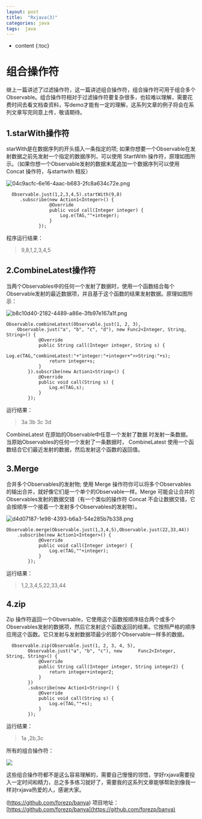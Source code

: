 ```yaml
---
layout: post
title:  "Rxjava(3)"
categories: java
tags:  java
---
```


* content
{:toc}

# 组合操作符
继上一篇讲述了过滤操作符，这一篇讲述组合操作符，组合操作符可用于组合多个Observable。组合操作符相对于过滤操作符要复杂很多，也较难以理解，需要花费时间去看文档查资料，写demo才能有一定的理解，这系列文章的例子将会在系列文章写完同意上传，敬请期待。

<!--more-->

## 1.starWith操作符

starWith是在数据序列的开头插入一条指定的项;
如果你想要一个Observable在发射数据之前先发射一个指定的数据序列，可以使用 StartWith  操作符，原理如图所示。（如果你想一个Observable发射的数据末尾追加一个数据序列可以使用 Concat  操作符，与startwith 相反）

![04c9acfc-6e16-4aac-b683-2fc8a634c72e.png](http://upload-images.jianshu.io/upload_images/2279594-71062490ed7f7636.png?imageMogr2/auto-orient/strip%7CimageView2/2/w/1240)

```
  Observable.just(1,2,3,4,5).startWith(9,8)
     .subscribe(new Action1<Integer>() {
                @Override
                public void call(Integer integer) {
                    Log.e(TAG,""+integer);
                }
            });

```
程序运行结果：

> 9,8,1,2,3,4,5


##  2.CombineLatest操作符

当两个Observables中的任何一个发射了数据时，使用一个函数结合每个Observable发射的最近数据项，并且基于这个函数的结果发射数据。原理如图所示：

![b8c10d40-2182-4489-a86e-3fb97e167a1f.png](http://upload-images.jianshu.io/upload_images/2279594-821c0ab87c57f11d.png?imageMogr2/auto-orient/strip%7CimageView2/2/w/1240)

```
Observable.combineLatest(Observable.just(1, 2, 3), 
    Observable.just("a", "b", "c", "d"), new Func2<Integer, String,       String>() {
            @Override
            public String call(Integer integer, String s) {
                Log.e(TAG,"combineLatest:"+"integer:"+integer+">>String:"+s);
                return integer+s;
            }
        }).subscribe(new Action1<String>() {
            @Override
            public void call(String s) {
                Log.e(TAG,s);
            }
        });
```
运行结果：
>3a 3b 3c 3d 

CombineLatest  在原始的Observable中任意一个发射了数据
时发射一条数据。当原始Observables的任何一个发射了一条数据时， CombineLatest  使用一个函数结合它们最近发射的数据，然后发射这个函数的返回值。

##  3.Merge

合并多个Observables的发射物;
使用 Merge  操作符你可以将多个Observables的输出合并，就好像它们是一个单个的Observable一样。Merge  可能会让合并的Observables发射的数据交错（有一个类似的操作符 Concat  不会让数据交错，它会按顺序一个接着一个发射多个Observables的发射物）。

![d4d07187-1e98-4393-b6a3-54e285b7b338.png](http://upload-images.jianshu.io/upload_images/2279594-2b74ed91c6fb5d64.png?imageMogr2/auto-orient/strip%7CimageView2/2/w/1240)

```
Observable.merge(Observable.just(1,3,4,5),Observable.just(22,33,44))
    .subscribe(new Action1<Integer>() {
            @Override
            public void call(Integer integer) {
                Log.e(TAG,""+integer);
            }
        });

```

运行结果：
> 1,2,3,4,5,22,33,44

## 4.zip

Zip  操作符返回一个Obversable，它使用这个函数按顺序结合两个或多个Observables发射的数据项，然后它发射这个函数返回的结果。它按照严格的顺序应用这个函数。它只发射与发射数据项最少的那个Observable一样多的数据。

```
  Observable.zip(Observable.just(1, 2, 3, 4, 5), 
        Observable.just("a", "b", "c"), new      Func2<Integer, String, String>() {
            @Override
            public String call(Integer integer, String integer2) {
                return integer+integer2;
            }
        })
        .subscribe(new Action1<String>() {
            @Override
            public void call(String s) {
                Log.e(TAG,""+s);
            }
        });
```
运行结果：
>1a ,2b,3c

所有的组合操作符：


![](http://upload-images.jianshu.io/upload_images/2279594-9b1e320c8a193b3f.png?imageMogr2/auto-orient/strip%7CimageView2/2/w/1240)

这些组合操作符都不是这么容易理解的，需要自己慢慢的领悟，学好rxjava需要投入一定时间和精力，总之多多练习就好了，需要我的这系列文章能够帮助到像我一样对rxjava热爱的人，感谢大家。

(https://github.com/forezp/banya)
 项目地址：[https://github.com/forezp/banya](https://github.com/forezp/banya)